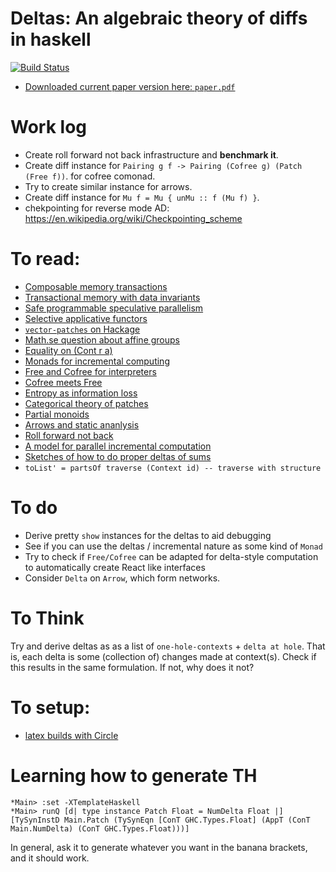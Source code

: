 # Deltas: An algebraic theory of diffs in haskell
[![Build Status](https://travis-ci.com/bollu/paper-deltas.svg?token=pjHzFXxnXziVY1C82Cs7&branch=master)](https://travis-ci.com/bollu/paper-deltas)

- [Downloaded current paper version here: `paper.pdf`](https://github.com/bollu/paper-deltas/releases)

# Work log
- Create roll forward not back infrastructure and __benchmark it__.
- Create diff instance for `Pairing g f -> Pairing (Cofree g) (Patch (Free f))`.
  for cofree comonad.
- Try to create similar instance for arrows.
- Create diff instance for `Mu f = Mu { unMu :: f (Mu f) }`.
- chekpointing for reverse mode AD: https://en.wikipedia.org/wiki/Checkpointing_scheme

# To read:
- [Composable memory transactions](https://www.microsoft.com/en-us/research/wp-content/uploads/2005/01/2005-ppopp-composable.pdf)
- [Transactional memory with data invariants](https://www.microsoft.com/en-us/research/wp-content/uploads/2016/07/stm-invariants.pdf)
- [Safe programmable speculative parallelism](https://www.microsoft.com/en-us/research/wp-content/uploads/2016/02/pldi026-vaswani.pdf)
- [Selective applicative functors](https://www.staff.ncl.ac.uk/andrey.mokhov/selective-functors.pdf)
- [`vector-patches` on Hackage](https://hackage.haskell.org/package/patches-vector-0.1.5.4/docs/Data-Patch-Internal.html)
- [Math.se question about affine groups](https://math.stackexchange.com/questions/3096752/affine-vector-spaces-with-groups)
- [Equality on (Cont r a)](https://www.reddit.com/r/haskell/comments/ahu6jp/fun_fact_the_continuation_monad_cont_r_a_has_an/)
- [Monads for incremental computing](http://citeseerx.ist.psu.edu/viewdoc/download?doi=10.1.1.8.3014&rep=rep1&type=pdf)
- [Free and Cofree for interpreters](http://abailly.github.io/posts/free.html)
- [Cofree meets Free](http://blog.sigfpe.com/2014/05/cofree-meets-free.html)
- [Entropy as information loss](https://johncarlosbaez.wordpress.com/2011/06/02/a-characterization-of-entropy/)
- [Categorical theory of patches](https://arxiv.org/pdf/1311.3903.pdf)
- [Partial monoids](https://arxiv.org/pdf/1002.2166.pdf)
- [Arrows and static ananlysis](https://elvishjerricco.github.io/2017/03/10/profunctors-arrows-and-static-analysis.html)
- [Roll forward not back](./reading/roll-forward-not-back.pdf)
- [A model for parallel incremental computation](./reading/two-for-the-price-of-one-parallel-and-incremental-computation.pdf)
- [Sketches of how to do proper deltas of sums](./SKETCH.md)
- `toList' = partsOf traverse (Context id) -- traverse with structure`

# To do
- Derive pretty `show` instances for the deltas to aid debugging
- See if you can use the deltas / incremental nature as some kind of `Monad`
- Try to check if `Free/Cofree` can be adapted for delta-style computation
  to automatically create React like interfaces
- Consider `Delta` on `Arrow`, which form networks.
# To Think

Try and derive deltas as as a list of `one-hole-contexts` + `delta at hole`.
That is, each delta is some (collection of) changes made at context(s).
Check if this results in the same formulation. If not, why does it not?

# To setup:
- [latex builds with Circle](https://discuss.circleci.com/t/latex-pdf-building/668/4)

# Learning how to generate TH
```
*Main> :set -XTemplateHaskell
*Main> runQ [d| type instance Patch Float = NumDelta Float |]
[TySynInstD Main.Patch (TySynEqn [ConT GHC.Types.Float] (AppT (ConT Main.NumDelta) (ConT GHC.Types.Float)))]
```

In general, ask it to generate whatever you want in the banana brackets, and it 
should work.

